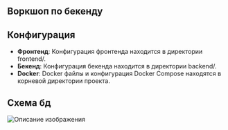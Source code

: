 ## Воркшоп по бекенду

## Конфигурация
- **Фронтенд**: Конфигурация фронтенда находится в директории frontend/.
- **Бекенд**: Конфигурация бекенда находится в директории backend/.
- **Docker**: Docker файлы и конфигурация Docker Compose находятся в корневой директории проекта.

## Схема бд
![Описание изображения](БД.drawio.png)
